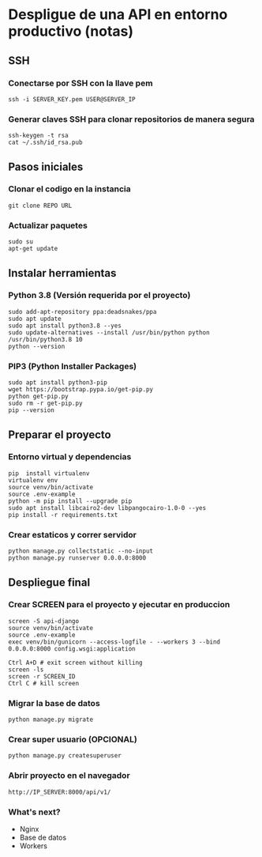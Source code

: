 # Despligue de una API en entorno productivo (notas)

## SSH

### Conectarse por SSH con la llave pem

    ssh -i SERVER_KEY.pem USER@SERVER_IP

### Generar claves SSH para clonar repositorios de manera segura

    ssh-keygen -t rsa
    cat ~/.ssh/id_rsa.pub

## Pasos iniciales

### Clonar el codigo en la instancia

    git clone REPO URL

### Actualizar paquetes

    sudo su
    apt-get update

## Instalar herramientas

### Python 3.8 (Versión requerida por el proyecto)

    sudo add-apt-repository ppa:deadsnakes/ppa
    sudo apt update
    sudo apt install python3.8 --yes
    sudo update-alternatives --install /usr/bin/python python /usr/bin/python3.8 10
    python --version

### PIP3 (Python Installer Packages)

    sudo apt install python3-pip
    wget https://bootstrap.pypa.io/get-pip.py
    python get-pip.py
    sudo rm -r get-pip.py
    pip --version

## Preparar el proyecto

### Entorno virtual y dependencias

    pip  install virtualenv
    virtualenv env
    source venv/bin/activate
    source .env-example
    python -m pip install --upgrade pip
    sudo apt install libcairo2-dev libpangocairo-1.0-0 --yes
    pip install -r requirements.txt

### Crear estaticos y correr servidor

    python manage.py collectstatic --no-input
    python manage.py runserver 0.0.0.0:8000

## Despliegue final

### Crear SCREEN para el proyecto y ejecutar en produccion

    screen -S api-django
    source venv/bin/activate
    source .env-example
    exec venv/bin/gunicorn --access-logfile - --workers 3 --bind 0.0.0.0:8000 config.wsgi:application

    Ctrl A+D # exit screen without killing
    screen -ls
    screen -r SCREEN_ID
    Ctrl C # kill screen

### Migrar la base de datos

    python manage.py migrate

### Crear super usuario (OPCIONAL)

    python manage.py createsuperuser

### Abrir proyecto en el navegador

    http://IP_SERVER:8000/api/v1/

### What's next?

- Nginx
- Base de datos
- Workers